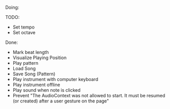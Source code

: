 Doing:


TODO:
* Set tempo
* Set octave

Done:
* Mark beat length
* Visualize Playing Position
* Play pattern
* Load Song
* Save Song (Pattern)
* Play instrument with computer keyboard
* Play instrument offline
* Play sound when note is clicked
* Prevent "The AudioContext was not allowed to start. It must be resumed (or created) after a user gesture on the page"
